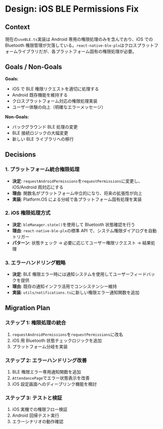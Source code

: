 # Design: iOS BLE Permissions Fix

## Context

現在の`useBLE.ts`実装は Android 専用の権限処理のみを含んでおり、iOS での Bluetooth 権限管理が欠落している。`react-native-ble-plx`はクロスプラットフォームライブラリだが、各プラットフォーム固有の権限処理が必要。

## Goals / Non-Goals

**Goals:**

- iOS で BLE 権限リクエストを適切に処理する
- Android 既存機能を維持する
- クロスプラットフォーム対応の権限処理実装
- ユーザー体験の向上（明確なエラーメッセージ）

**Non-Goals:**

- バックグラウンド BLE 処理の変更
- BLE 接続ロジックの大幅変更
- 新しい BLE ライブラリへの移行

## Decisions

### 1. プラットフォーム統合権限処理

- **決定**: `requestAndroidPermissions`を`requestPermissions`に変更し、iOS/Android 両対応にする
- **理由**: 関数名がプラットフォーム中立的になり、将来の拡張性が向上
- **実装**: Platform.OS による分岐で各プラットフォーム固有処理を実装

### 2. iOS 権限処理方式

- **決定**: `bleManager.state()`を使用して Bluetooth 状態確認を行う
- **理由**: `react-native-ble-plx`の標準 API で、システム権限ダイアログを自動トリガー
- **パターン**: 状態チェック → 必要に応じてユーザー権限リクエスト → 結果処理

### 3. エラーハンドリング戦略

- **決定**: BLE 権限エラー時には通知システムを使用してユーザーフィードバックを提供
- **理由**: 既存の通知インフラ活用でコンシステンシー維持
- **実装**: `utils/notifications.ts`に新しい権限エラー通知関数を追加

## Migration Plan

### ステップ 1: 権限処理の統合

1. `requestAndroidPermissions`を`requestPermissions`に改名
2. iOS 用 Bluetooth 状態チェックロジックを追加
3. プラットフォーム分岐を実装

### ステップ 2: エラーハンドリング改善

1. BLE 権限エラー専用通知関数を追加
2. `AttendancePage`でエラー状態表示を改善
3. iOS 設定画面へのディープリンク機能を検討

### ステップ 3: テストと検証

1. iOS 実機での権限フロー検証
2. Android 回帰テスト実行
3. エラーシナリオの動作確認

